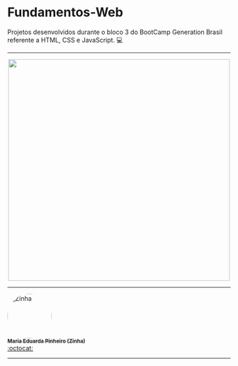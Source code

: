 # Fundamentos-Web
Projetos desenvolvidos durante o bloco 3 do BootCamp Generation Brasil referente a HTML, CSS e JavaScript. 💻

----------------------------------------------------------------------------------------------------------------------------------------------

<p align="center">
  <img width="500" height="500" src="(https://user-images.githubusercontent.com/85180010/126206830-2ae24656-53aa-4139-bccf-36c382299361.png)"

</p>


----------------------------------------------------------------------------------------------------------------------------------------------

 <td align="center"><a href="https://www.linkedin.com/in/maria-eduarda-pinheiro-feitosa-652220186/"><img style="border-radius: 50%;" src="https://avatars.githubusercontent.com/u/85180010?v=4" width="100px;" alt="Zinha"/><br /><sub><b>Maria Eduarda Pinheiro (Zinha)</b></sub></a><br /><a href="https://github.com/devzinha" title="Desenvolvedor FullStack Java Jr.">:octocat:</a></td> 
   




----------------------------------------------------------------------------------------------------------------------------------------------
